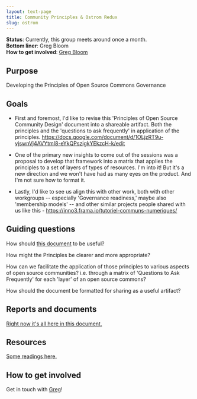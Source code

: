 ```yaml
---
layout: text-page
title: Community Principles & Ostrom Redux
slug: ostrom
---
```


**Status**: Currently, this group meets around once a month.<br>
**Bottom liner**: Greg Bloom<br>
**How to get involved**:  [Greg Bloom](mailto:bloom@gregbloom.org)

## Purpose

Developing the Principles of Open Source Commons Governance

## Goals

* First and foremost, I'd like to revise this 'Principles of Open Source Community Design' document into a shareable artifact. Both the principles and the 'questions to ask frequently' in application of the principles. <https://docs.google.com/document/d/1OLjzRT9u-vjswnVj4AVYtmI8-eYkQPszigkYEkzcH-k/edit>

* One of the primary new insights to come out of the sessions was a proposal to develop that framework into a matrix that applies the principles to a set of layers of types of resources. I'm into it! But it's a new direction and we won't have had as many eyes on the product. And I'm not sure how to format it.

* Lastly, I'd like to see us align this with other work, both with other workgroups -- especially 'Governance readiness,' maybe also 'membership models' -- and other similar projects people shared with us like this - <https://inno3.frama.io/tutoriel-communs-numeriques/>

## Guiding questions

How should [this document](https://docs.google.com/document/d/1OLjzRT9u-vjswnVj4AVYtmI8-eYkQPszigkYEkzcH-k/edit) to be useful?

How might the Principles be clearer and more appropriate?

How can we facilitate the application of those principles to various aspects of open source communities? i.e. through a matrix of 'Questions to Ask Frequently' for each 'layer' of an open source commons?

How should the document be formatted for sharing as a useful artifact?

## Reports and documents

[Right now it's all here in this document.](https://docs.google.com/document/d/19DCQKXf6iGojI5k_3KJHdWGI-NnEP7MhSewSddLqGyI/edit#)

## Resources

[Some readings here.](https://drive.google.com/drive/u/0/folders/0B-5CZ4ZLjTHqSUIwSW1TeVQzRVk)

## How to get involved

Get in touch with [Greg](mailto:bloom@gregbloom.org)!
